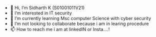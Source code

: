 - 👋 Hi, I’m Sidharth K (S01001011V21)
- 👀 I’m interested in IT security
- 🌱 I’m currently learning Msc computer Science with cyber security
- 💞️ I’m not looking to collaborate because i am in learing procedure
- 📫 How to reach me i am at linkedIN or Insta....!

<!---
S01001011KV21/S01001011KV21 is a ✨ special ✨ repository because its `README.md` (this file) appears on your GitHub profile.
You can click the Preview link to take a look at your changes.
--->
